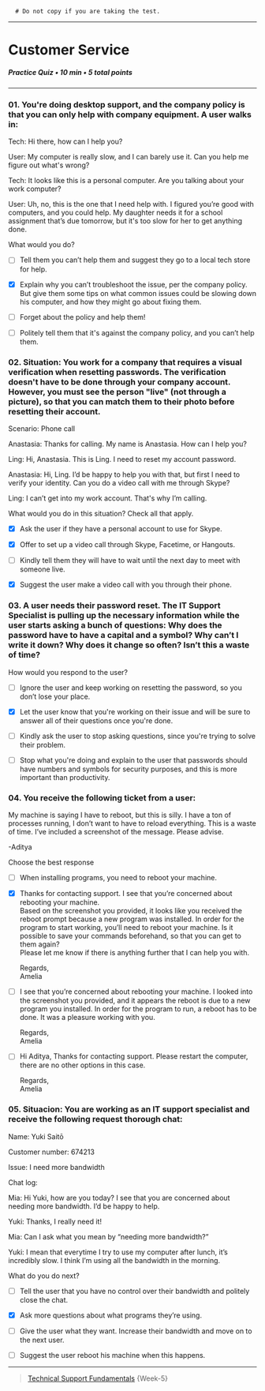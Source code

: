 ```
  # Do not copy if you are taking the test.
```
--- 

# Customer Service   
##### Practice Quiz • 10 min • 5 total points 
----- 


### 01.  You're doing desktop support, and the company policy is that you can only help with company equipment. A user walks in:

Tech: Hi there, how can I help you?

User: My computer is really slow, and I can barely use it. Can you help me figure out what's wrong?

Tech: It looks like this is a personal computer. Are you talking about your work computer?

User: Uh, no, this is the one that I need help with. I figured you’re good with computers, and you could help. My daughter needs it for a school assignment that’s due tomorrow, but it's too slow for her to get anything done.

What would you do?
   
- [ ] Tell them you can’t help them and suggest they go to a local tech store for help.   
- [x] Explain why you can’t troubleshoot the issue, per the company policy. But give them some tips on what common issues could be slowing down his computer, and how they might go about fixing them.   
- [ ] Forget about the policy and help them!    
- [ ] Politely tell them that it's against the company policy, and you can’t help them.  


### 02.  Situation: You work for a company that requires a visual verification when resetting passwords. The verification doesn't have to be done through your company account. However, you must see the person "live" (not through a picture), so that you can match them to their photo before resetting their account.

Scenario: Phone call

Anastasia: Thanks for calling. My name is Anastasia. How can I help you?

Ling: Hi, Anastasia. This is Ling. I need to reset my account password.

Anastasia: Hi, Ling. I’d be happy to help you with that, but first I need to verify your identity. Can you do a video call with me through Skype?

Ling: I can’t get into my work account. That's why I’m calling.

What would you do in this situation? Check all that apply.
   
- [x] Ask the user if they have a personal account to use for Skype.   
- [x] Offer to set up a video call through Skype, Facetime, or Hangouts.   
- [ ] Kindly tell them they will have to wait until the next day to meet with someone live.   
- [x] Suggest the user make a video call with you through their phone.  


### 03.  A user needs their password reset. The IT Support Specialist is pulling up the necessary information while the user starts asking a bunch of questions: Why does the password have to have a capital and a symbol? Why can’t I write it down? Why does it change so often? Isn’t this a waste of time?

How would you respond to the user?
   
- [ ] Ignore the user and keep working on resetting the password, so you don’t lose your place.   
- [x] Let the user know that you're working on their issue and will be sure to answer all of their questions once you're done.   
- [ ] Kindly ask the user to stop asking questions, since you're trying to solve their problem.   
- [ ] Stop what you're doing and explain to the user that passwords should have numbers and symbols for security purposes, and this is more important than productivity.   


### 04.  You receive the following ticket from a user: 

My machine is saying I have to reboot, but this is silly. I have a ton of processes running, I don’t want to have to reload everything. This is a waste of time. I’ve included a screenshot of the message. Please advise.

-Aditya


Choose the best response
   
- [ ] When installing programs, you need to reboot your machine.   

- [x] Thanks for contacting support. I see that you’re concerned about rebooting your machine.   
  Based on the screenshot you provided, it looks like you received the reboot prompt because a new program was installed. In order for the program to start working, you’ll need to reboot your machine. Is it possible to save your commands beforehand, so that you can get to them again?      
  Please let me know if there is anything further that I can help you with.

  Regards,    
  Amelia


- [ ] I see that you’re concerned about rebooting your machine.
  I looked into the screenshot you provided, and it appears the reboot is due to a new program you installed. In order for the program to run, a reboot has to be done.
  It was a pleasure working with you. 

  Regards,    
  Amelia


- [ ] Hi Aditya,
  Thanks for contacting support.
  Please restart the computer, there are no other options in this case.

  Regards,      
  Amelia


### 05.  Situacion: You are working as an IT support specialist and receive the following request thorough chat:

  Name: Yuki Saitō 

  Customer number: 674213

  Issue: I need more bandwidth

  Chat log:

  Mia: Hi Yuki, how are you today? I see that you are concerned about needing more bandwidth. I’d be happy to help.

  Yuki: Thanks, I really need it!

  Mia: Can I ask what you mean by “needing more bandwidth?”

  Yuki: I mean that everytime I try to use my computer after lunch, it’s incredibly slow. I think I’m using all the bandwidth in the morning.


What do you do next?
   
- [ ] Tell the user that you have no control over their bandwidth and politely close the chat.   
- [x] Ask more questions about what programs they’re using.   
- [ ] Give the user what they want. Increase their bandwidth and move on to the next user.   
- [ ] Suggest the user reboot his machine when this happens.


--- 
> [Technical Support Fundamentals](https://www.coursera.org/learn/technical-support-fundamentals/) {Week-5}
